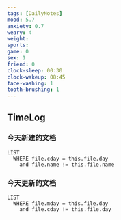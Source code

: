 ```yaml
---
tags: [DailyNotes]
mood: 5.7
anxiety: 0.7
weary: 4
weight: 
sports: 
game: 0
sex: 1
friend: 0
clock-sleep: 00:30
clock-wakeup: 08:45
face-washing: 1
tooth-brushing: 1
---
```


## TimeLog


### 今天新建的文档
```dataview
LIST 
  WHERE file.cday = this.file.day
    and file.name != this.file.name
```

### 今天更新的文档
```dataview
LIST
  WHERE file.mday = this.file.day
    and file.cday != this.file.day
```
